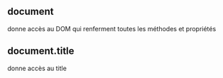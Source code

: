 ## document 
donne accès au DOM qui renferment toutes les méthodes et propriétés

## document.title 
donne accès au title
